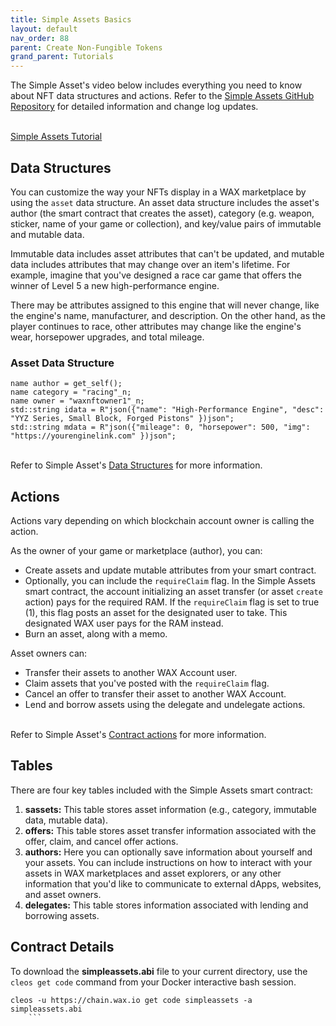 ```yaml
---
title: Simple Assets Basics
layout: default
nav_order: 88
parent: Create Non-Fungible Tokens
grand_parent: Tutorials
---
```


The Simple Asset's video below includes everything you need to know about NFT data structures and actions. Refer to the <a href="https://github.com/CryptoLions/SimpleAssets" target="_blank">Simple Assets GitHub Repository</a> for detailed information and change log updates.
<br /><br />

[Simple Assets Tutorial](https://www.youtube.com/watch?v=yNxNIVSRxG8)

## Data Structures

You can customize the way your NFTs display in a WAX marketplace by using the `asset` data structure. An asset data structure includes the asset's author (the smart contract that creates the asset), category (e.g. weapon, sticker, name of your game or collection), and key/value pairs of immutable and mutable data.

Immutable data includes asset attributes that can't be updated, and mutable data includes attributes that may change over an item's lifetime. For example, imagine that you've designed a race car game that offers the winner of Level 5 a new high-performance engine.

There may be attributes assigned to this engine that will never change, like the engine's name, manufacturer, and description. On the other hand, as the player continues to race, other attributes may change like the engine's wear, horsepower upgrades, and total mileage.

### Asset Data Structure

```
name author = get_self();
name category = "racing"_n;
name owner = "waxnftowner1"_n;
std::string idata = R"json({"name": "High-Performance Engine", "desc": "YYZ Series, Small Block, Forged Pistons" })json";
std::string mdata = R"json({"mileage": 0, "horsepower": 500, "img": "https://yourenginelink.com" })json";
```
<br />
Refer to Simple Asset's <a href="https://github.com/CryptoLions/SimpleAssets#data-structures" target="_blank">Data Structures</a> for more information.

## Actions

Actions vary depending on which blockchain account owner is calling the action.

As the owner of your game or marketplace (author), you can:

* Create assets and update mutable attributes from your smart contract.
* Optionally, you can include the `requireClaim` flag. In the Simple Assets smart contract, the account initializing an asset transfer (or asset `create` action) pays for the required RAM. If the `requireClaim` flag is set to true (1), this flag posts an asset for the designated user to take. This designated WAX user pays for the RAM instead.
* Burn an asset, along with a memo.

<!--The Simple Assets smart contract also allows authors to optionally save information about you and your assets. This can include instructions on how to interact with your assets in WAX marketplaces and asset explorers and other information that you'd like to communicate to external dApps, websites, and asset owners.-->

Asset owners can:

* Transfer their assets to another WAX Account user.
* Claim assets that you've posted with the `requireClaim` flag.
* Cancel an offer to transfer their asset to another WAX Account.
* Lend and borrow assets using the delegate and undelegate actions.

<br />
Refer to Simple Asset's <a href="https://github.com/CryptoLions/SimpleAssets#contract-actions" target="_blank">Contract actions</a> for more information.

## Tables

There are four key tables included with the Simple Assets smart contract:

1. **sassets:** This table stores asset information (e.g., category, immutable data, mutable data).
2. **offers:** This table stores asset transfer information associated with the offer, claim, and cancel offer actions.
3. **authors:** Here you can optionally save information about yourself and your assets. You can include instructions on how to interact with your assets in WAX marketplaces and asset explorers, or any other information that you'd like to communicate to external dApps, websites, and asset owners.
4. **delegates:** This table stores information associated with lending and borrowing assets.

## Contract Details

To download the **simpleassets.abi** file to your current directory, use the `cleos get code` command from your Docker interactive bash session.

```shell
cleos -u https://chain.wax.io get code simpleassets -a simpleassets.abi
    ```
